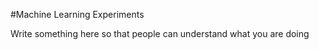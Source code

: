 #Machine Learning Experiments

Write something here so that people can understand what you are doing
